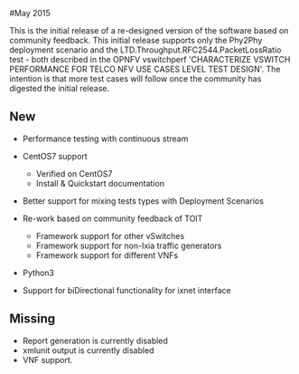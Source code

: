 #May 2015

This is the initial release of a re-designed version of the software based on
community feedback.  This initial release supports only the Phy2Phy deployment
scenario and the LTD.Throughput.RFC2544.PacketLossRatio test - both described
in the OPNFV vswitchperf 'CHARACTERIZE VSWITCH PERFORMANCE FOR TELCO NFV USE
CASES LEVEL TEST DESIGN'.  The intention is that more test cases will follow
once the community has digested the initial release.

## New

* Performance testing with continuous stream
* CentOS7 support
  * Verified on CentOS7
  * Install & Quickstart documentation

* Better support for mixing tests types with Deployment Scenarios
* Re-work based on community feedback of TOIT
  * Framework support for other vSwitches
  * Framework support for non-Ixia traffic generators
  * Framework support for different VNFs
* Python3
* Support for biDirectional functionality for ixnet interface

## Missing

* Report generation is currently disabled
* xmlunit output is  currently disabled
* VNF support.
